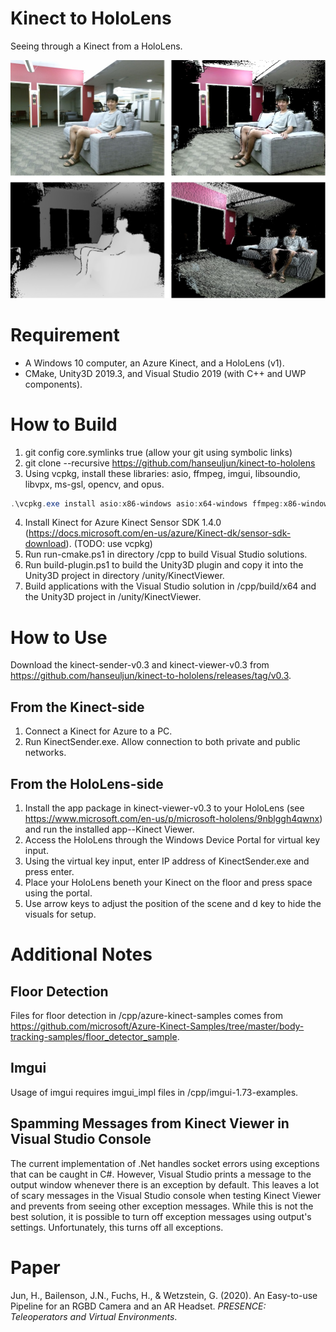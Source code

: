 # Kinect to HoloLens
Seeing through a Kinect from a HoloLens.

![a figure from paper](kinect-to-hololens.jpg)

# Requirement
- A Windows 10 computer, an Azure Kinect, and a HoloLens (v1).
- CMake, Unity3D 2019.3, and Visual Studio 2019 (with C++ and UWP components).

# How to Build
1. git config core.symlinks true (allow your git using symbolic links)
2. git clone --recursive https://github.com/hanseuljun/kinect-to-hololens
3. Using vcpkg, install these libraries: asio, ffmpeg, imgui, libsoundio, libvpx, ms-gsl, opencv, and opus.
```powershell
.\vcpkg.exe install asio:x86-windows asio:x64-windows ffmpeg:x86-windows ffmpeg:x64-windows imgui:x86-windows imgui:x64-windows libsoundio:x86-windows libsoundio:x64-windows libvpx:x86-windows libvpx:x64-windows ms-gsl:x86-windows ms-gsl:x64-windows opencv:x86-windows opencv:x64-windows opus:x86-windows opus:x64-windows
```
4. Install Kinect for Azure Kinect Sensor SDK 1.4.0 (https://docs.microsoft.com/en-us/azure/Kinect-dk/sensor-sdk-download). (TODO: use vcpkg)
5. Run run-cmake.ps1 in directory /cpp to build Visual Studio solutions.
6. Run build-plugin.ps1 to build the Unity3D plugin and copy it into the Unity3D project in directory /unity/KinectViewer.
7. Build applications with the Visual Studio solution in /cpp/build/x64 and the Unity3D project in /unity/KinectViewer.

# How to Use
Download the kinect-sender-v0.3 and kinect-viewer-v0.3 from https://github.com/hanseuljun/kinect-to-hololens/releases/tag/v0.3.  

## From the Kinect-side
1. Connect a Kinect for Azure to a PC.
2. Run KinectSender.exe. Allow connection to both private and public networks.

## From the HoloLens-side
1. Install the app package in kinect-viewer-v0.3 to your HoloLens (see https://www.microsoft.com/en-us/p/microsoft-hololens/9nblggh4qwnx) and run the installed app--Kinect Viewer.
2. Access the HoloLens through the Windows Device Portal for virtual key input.
3. Using the virtual key input, enter IP address of KinectSender.exe and press enter.
4. Place your HoloLens beneth your Kinect on the floor and press space using the portal.
5. Use arrow keys to adjust the position of the scene and d key to hide the visuals for setup.

# Additional Notes

## Floor Detection
Files for floor detection in /cpp/azure-kinect-samples comes from https://github.com/microsoft/Azure-Kinect-Samples/tree/master/body-tracking-samples/floor_detector_sample.

## Imgui
Usage of imgui requires imgui_impl files in /cpp/imgui-1.73-examples.

## Spamming Messages from Kinect Viewer in Visual Studio Console
The current implementation of .Net handles socket errors using exceptions that can be caught in C#. However, Visual Studio prints a message to the output window whenever there is an exception by default. This leaves a lot of scary messages in the Visual Studio console when testing Kinect Viewer and prevents from seeing other exception messages. While this is not the best solution, it is possible to turn off exception messages using output's settings. Unfortunately, this turns off all exceptions.

# Paper
Jun, H., Bailenson, J.N., Fuchs, H., & Wetzstein, G. (2020). An Easy-to-use Pipeline for an RGBD Camera and an AR Headset. *PRESENCE: Teleoperators and Virtual Environments*.
